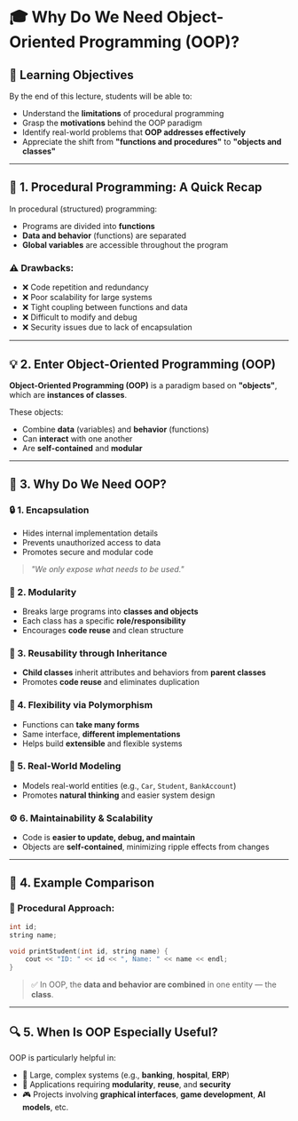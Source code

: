 # 🎓 Why Do We Need Object-Oriented Programming (OOP)?

## 🎯 Learning Objectives

By the end of this lecture, students will be able to:

- Understand the **limitations** of procedural programming  
- Grasp the **motivations** behind the OOP paradigm  
- Identify real-world problems that **OOP addresses effectively**  
- Appreciate the shift from **"functions and procedures"** to **"objects and classes"**

---

## 📌 1. Procedural Programming: A Quick Recap

In procedural (structured) programming:

- Programs are divided into **functions**
- **Data and behavior** (functions) are separated
- **Global variables** are accessible throughout the program

### ⚠️ Drawbacks:

- ❌ Code repetition and redundancy  
- ❌ Poor scalability for large systems  
- ❌ Tight coupling between functions and data  
- ❌ Difficult to modify and debug  
- ❌ Security issues due to lack of encapsulation  

---

## 💡 2. Enter Object-Oriented Programming (OOP)

**Object-Oriented Programming (OOP)** is a paradigm based on **"objects"**, which are **instances of classes**.

These objects:

- Combine **data** (variables) and **behavior** (functions)
- Can **interact** with one another
- Are **self-contained** and **modular**

---

## 🧠 3. Why Do We Need OOP?

### 🔒 1. Encapsulation
- Hides internal implementation details  
- Prevents unauthorized access to data  
- Promotes secure and modular code  
> *"We only expose what needs to be used."*

### 🧱 2. Modularity
- Breaks large programs into **classes and objects**  
- Each class has a specific **role/responsibility**  
- Encourages **code reuse** and clean structure  

### 🔁 3. Reusability through Inheritance
- **Child classes** inherit attributes and behaviors from **parent classes**  
- Promotes **code reuse** and eliminates duplication  

### 🔄 4. Flexibility via Polymorphism
- Functions can **take many forms**  
- Same interface, **different implementations**  
- Helps build **extensible** and flexible systems  

### 🧬 5. Real-World Modeling
- Models real-world entities (e.g., `Car`, `Student`, `BankAccount`)  
- Promotes **natural thinking** and easier system design  

### ⚙️ 6. Maintainability & Scalability
- Code is **easier to update, debug, and maintain**  
- Objects are **self-contained**, minimizing ripple effects from changes  

---

## 🧾 4. Example Comparison

### 🔸 Procedural Approach:

```cpp
int id;
string name;

void printStudent(int id, string name) {
    cout << "ID: " << id << ", Name: " << name << endl;
}
```
> ✅ In OOP, the **data and behavior are combined** in one entity — the **class**.

---

## 🔍 5. When Is OOP Especially Useful?

OOP is particularly helpful in:

- 🏦 Large, complex systems (e.g., **banking**, **hospital**, **ERP**)  
- 🔁 Applications requiring **modularity**, **reuse**, and **security**  
- 🎮 Projects involving **graphical interfaces**, **game development**, **AI models**, etc.
